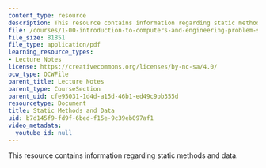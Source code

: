 ```yaml
---
content_type: resource
description: This resource contains information regarding static methods and data.
file: /courses/1-00-introduction-to-computers-and-engineering-problem-solving-spring-2012/b7d145f9fd9f6bedf15e9c39eb097af1_MIT1_00S12_Lec_10.pdf
file_size: 81851
file_type: application/pdf
learning_resource_types:
- Lecture Notes
license: https://creativecommons.org/licenses/by-nc-sa/4.0/
ocw_type: OCWFile
parent_title: Lecture Notes
parent_type: CourseSection
parent_uid: cfe95031-1d4d-a15d-46b1-ed49c9bb355d
resourcetype: Document
title: Static Methods and Data
uid: b7d145f9-fd9f-6bed-f15e-9c39eb097af1
video_metadata:
  youtube_id: null
---
```

This resource contains information regarding static methods and data.